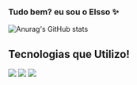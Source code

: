 
### Tudo bem? eu sou o Elsso ✨

![Anurag's GitHub stats](https://github-readme-stats.vercel.app/api?username=ElssoM&show_icons=true&theme=dracula)

## Tecnologias que Utilizo!

[![](https://img.shields.io/badge/JavaScript-F7DF1E?style=for-the-badge&logo=javascript&logoColor=black)](https://pt.wikipedia.org/wiki/JavaScript)
[![](https://img.shields.io/badge/HTML5-E34F26?style=for-the-badge&logo=html5&logoColor=white)](https://pt.wikipedia.org/wiki/HTML5)
[![](https://img.shields.io/badge/CSS3-1572B6?style=for-the-badge&logo=css3&logoColor=white)](https://pt.wikipedia.org/wiki/CSS3) 




